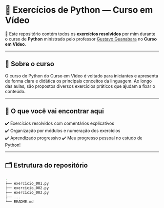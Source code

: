 # 🐍 Exercícios de Python — Curso em Vídeo

📘 Este repositório contém todos os **exercícios resolvidos** por mim durante o curso de **Python** ministrado pelo professor [Gustavo Guanabara](https://www.youtube.com/watch?v=S9uPNppGsGo&list=PLvE-ZAFRgX8hnECDn1v9HNTI71veL3oW0&index=2) no **Curso em Vídeo**.

---

## 🚀 Sobre o curso

O curso de Python do Curso em Vídeo é voltado para iniciantes e apresenta de forma clara e didática os principais conceitos da linguagem. Ao longo das aulas, são propostos diversos exercícios práticos que ajudam a fixar o conteúdo.

---

## 🧠 O que você vai encontrar aqui

✔️ Exercícios resolvidos com comentários explicativos  
✔️ Organização por módulos e numeração dos exercícios  
✔️ Aprendizado progressivo
✔️ Meu progresso pessoal no estudo de Python!

---

## 🗂️ Estrutura do repositório

```bash
.
├── exercicio_001.py
├── exercicio_002.py
├── exercicio_003.py
├── ...
└── README.md
